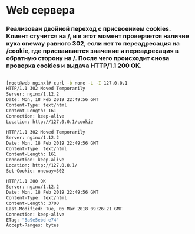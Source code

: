 # Web сервера

### Реализован двойной переход с присвоением cookies. Клиент стучится на /, и в этот момент проверяется наличие кука oneway равного 302, если нет то переадресация на /cookie, где присваивается значение и переадресация в обратную сторону на /. После чего происходит снова проверка cookies и выдача HTTP/1.1 200 OK.

```bash

[root@web nginx]# curl -b none -L -I 127.0.0.1
HTTP/1.1 302 Moved Temporarily
Server: nginx/1.12.2
Date: Mon, 18 Feb 2019 22:49:56 GMT
Content-Type: text/html
Content-Length: 161
Connection: keep-alive
Location: http://127.0.0.1/cookie

HTTP/1.1 302 Moved Temporarily
Server: nginx/1.12.2
Date: Mon, 18 Feb 2019 22:49:56 GMT
Content-Type: text/html
Content-Length: 161
Connection: keep-alive
Location: http://127.0.0.1/
Set-Cookie: oneway=302

HTTP/1.1 200 OK
Server: nginx/1.12.2
Date: Mon, 18 Feb 2019 22:49:56 GMT
Content-Type: text/html
Content-Length: 3700
Last-Modified: Tue, 06 Mar 2018 09:26:21 GMT
Connection: keep-alive
ETag: "5a9e5ebd-e74"
Accept-Ranges: bytes

```